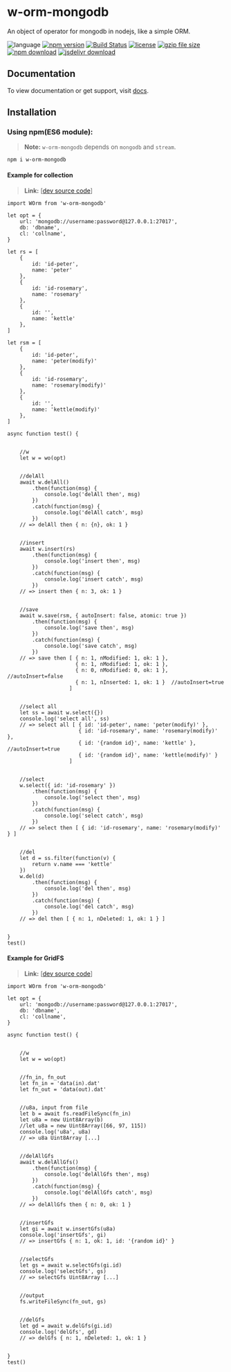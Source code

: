 # w-orm-mongodb
An object of operator for mongodb in nodejs, like a simple ORM.

![language](https://img.shields.io/badge/language-JavaScript-orange.svg) 
[![npm version](http://img.shields.io/npm/v/w-orm-mongodb.svg?style=flat)](https://npmjs.org/package/w-orm-mongodb) 
[![Build Status](https://travis-ci.org/yuda-lyu/w-orm-mongodb.svg?branch=master)](https://travis-ci.org/yuda-lyu/w-orm-mongodb) 
[![license](https://img.shields.io/npm/l/w-orm-mongodb.svg?style=flat)](https://npmjs.org/package/w-orm-mongodb) 
[![gzip file size](http://img.badgesize.io/yuda-lyu/w-orm-mongodb/master/dist/w-orm-mongodb.umd.js.svg?compression=gzip)](https://github.com/yuda-lyu/w-orm-mongodb)
[![npm download](https://img.shields.io/npm/dt/w-orm-mongodb.svg)](https://npmjs.org/package/w-orm-mongodb) 
[![jsdelivr download](https://img.shields.io/jsdelivr/npm/hm/w-orm-mongodb.svg)](https://www.jsdelivr.com/package/npm/w-orm-mongodb)

## Documentation
To view documentation or get support, visit [docs](https://yuda-lyu.github.io/w-orm-mongodb/WOrm.html).

## Installation
### Using npm(ES6 module):
> **Note:** `w-orm-mongodb` depends on `mongodb` and `stream`.
```alias
npm i w-orm-mongodb
```
#### Example for collection
> **Link:** [[dev source code](https://github.com/yuda-lyu/w-orm-mongodb/blob/master/ga.mjs)]
```alias
import WOrm from 'w-orm-mongodb'

let opt = {
    url: 'mongodb://username:password@127.0.0.1:27017',
    db: 'dbname',
    cl: 'collname',
}

let rs = [
    {
        id: 'id-peter',
        name: 'peter'
    },
    {
        id: 'id-rosemary',
        name: 'rosemary'
    },
    {
        id: '',
        name: 'kettle'
    },
]

let rsm = [
    {
        id: 'id-peter',
        name: 'peter(modify)'
    },
    {
        id: 'id-rosemary',
        name: 'rosemary(modify)'
    },
    {
        id: '',
        name: 'kettle(modify)'
    },
]

async function test() {


    //w
    let w = wo(opt)


    //delAll
    await w.delAll()
        .then(function(msg) {
            console.log('delAll then', msg)
        })
        .catch(function(msg) {
            console.log('delAll catch', msg)
        })
    // => delAll then { n: {n}, ok: 1 }


    //insert
    await w.insert(rs)
        .then(function(msg) {
            console.log('insert then', msg)
        })
        .catch(function(msg) {
            console.log('insert catch', msg)
        })
    // => insert then { n: 3, ok: 1 }


    //save
    await w.save(rsm, { autoInsert: false, atomic: true })
        .then(function(msg) {
            console.log('save then', msg)
        })
        .catch(function(msg) {
            console.log('save catch', msg)
        })
    // => save then [ { n: 1, nModified: 1, ok: 1 },
                      { n: 1, nModified: 1, ok: 1 }, 
                      { n: 0, nModified: 0, ok: 1 }, //autoInsert=false
                      { n: 1, nInserted: 1, ok: 1 }  //autoInsert=true
                    ]


    //select all
    let ss = await w.select({})
    console.log('select all', ss)
    // => select all [ { id: 'id-peter', name: 'peter(modify)' },
                       { id: 'id-rosemary', name: 'rosemary(modify)' },
                       { id: '{random id}', name: 'kettle' }, //autoInsert=true
                       { id: '{random id}', name: 'kettle(modify)' } 
                    ]


    //select
    w.select({ id: 'id-rosemary' })
        .then(function(msg) {
            console.log('select then', msg)
        })
        .catch(function(msg) {
            console.log('select catch', msg)
        })
    // => select then [ { id: 'id-rosemary', name: 'rosemary(modify)' } ]


    //del
    let d = ss.filter(function(v) {
        return v.name === 'kettle'
    })
    w.del(d)
        .then(function(msg) {
            console.log('del then', msg)
        })
        .catch(function(msg) {
            console.log('del catch', msg)
        })
    // => del then [ { n: 1, nDeleted: 1, ok: 1 } ]
    

}
test()
```
#### Example for GridFS
> **Link:** [[dev source code](https://github.com/yuda-lyu/w-orm-mongodb/blob/master/gb.mjs)]
```alias
import WOrm from 'w-orm-mongodb'

let opt = {
    url: 'mongodb://username:password@127.0.0.1:27017',
    db: 'dbname',
    cl: 'collname',
}

async function test() {


    //w
    let w = wo(opt)


    //fn_in, fn_out
    let fn_in = 'data(in).dat'
    let fn_out = 'data(out).dat'


    //u8a, input from file
    let b = await fs.readFileSync(fn_in)
    let u8a = new Uint8Array(b)
    //let u8a = new Uint8Array([66, 97, 115])
    console.log('u8a', u8a)
    // => u8a Uint8Array [...]


    //delAllGfs
    await w.delAllGfs()
        .then(function(msg) {
            console.log('delAllGfs then', msg)
        })
        .catch(function(msg) {
            console.log('delAllGfs catch', msg)
        })
    // => delAllGfs then { n: 0, ok: 1 }


    //insertGfs
    let gi = await w.insertGfs(u8a)
    console.log('insertGfs', gi)
    // => insertGfs { n: 1, ok: 1, id: '{random id}' }


    //selectGfs
    let gs = await w.selectGfs(gi.id)
    console.log('selectGfs', gs)
    // => selectGfs Uint8Array [...]


    //output
    fs.writeFileSync(fn_out, gs)


    //delGfs
    let gd = await w.delGfs(gi.id)
    console.log('delGfs', gd)
    // => delGfs { n: 1, nDeleted: 1, ok: 1 }


}
test()

```
